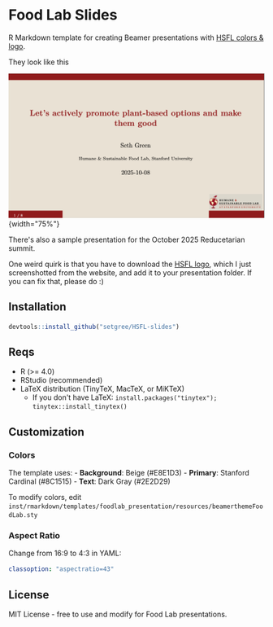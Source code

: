 # Food Lab Slides

R Markdown template for creating Beamer presentations with [HSFL colors & logo](https://www.foodlabstanford.com/).

They look like this

![](sample-slide.png){width="75%"}

There's also a sample presentation for the October 2025 Reducetarian summit.

One weird quirk is that you have to download the [HSFL logo](https://github.com/setgree/HSFL-slides/blob/main/inst/rmarkdown/templates/foodlab_presentation/resources/foodlab-logo.png), which I just screenshotted from the website, and add it to your presentation folder. If you can fix that, please do :)

## Installation

``` r
devtools::install_github("setgree/HSFL-slides")
```

## Reqs

-   R (\>= 4.0)
-   RStudio (recommended)
-   LaTeX distribution (TinyTeX, MacTeX, or MiKTeX)
    -   If you don't have LaTeX: `install.packages("tinytex"); tinytex::install_tinytex()`

## Customization

### Colors

The template uses: - **Background**: Beige (#E8E1D3) - **Primary**: Stanford Cardinal (#8C1515) - **Text**: Dark Gray (#2E2D29)

To modify colors, edit `inst/rmarkdown/templates/foodlab_presentation/resources/beamerthemeFoodLab.sty`

### Aspect Ratio

Change from 16:9 to 4:3 in YAML:

``` yaml
classoption: "aspectratio=43"
```

## License

MIT License - free to use and modify for Food Lab presentations.

